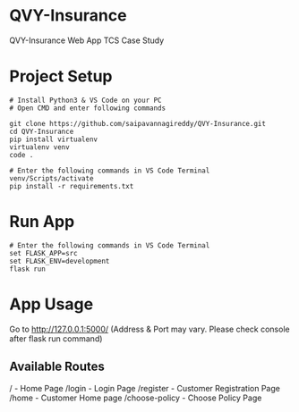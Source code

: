 

# QVY-Insurance
QVY-Insurance Web App TCS Case Study


# Project Setup

    # Install Python3 & VS Code on your PC
    # Open CMD and enter following commands
    
    git clone https://github.com/saipavannagireddy/QVY-Insurance.git
    cd QVY-Insurance
    pip install virtualenv
    virtualenv venv
    code .
    
    # Enter the following commands in VS Code Terminal
    venv/Scripts/activate
    pip install -r requirements.txt
    
# Run App

    # Enter the following commands in VS Code Terminal
    set FLASK_APP=src
    set FLASK_ENV=development
    flask run

# App Usage
Go to http://127.0.0.1:5000/ (Address & Port may vary. Please check console after flask run command)
## Available Routes
/ - Home Page
/login - Login Page
/register - Customer Registration Page
/home - Customer Home page
/choose-policy - Choose Policy Page
